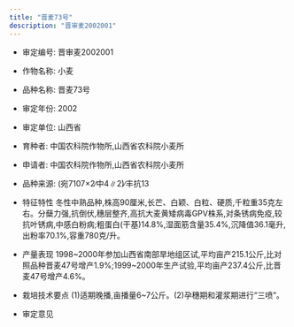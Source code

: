 ```yaml
---
title: "晋麦73号"
description: "晋审麦2002001"
---
```

* 审定编号:  晋审麦2002001

*  作物名称:  小麦

*  品种名称:  晋麦73号

*  审定年份:  2002

*  审定单位:  山西省

* 育种者:  中国农科院作物所,山西省农科院小麦所

*  申请者:  中国农科院作物所,山西省农科院小麦所

*  品种来源:  (宛7107×2∕中4∥2)∕丰抗13

*  特征特性
冬性中熟品种,株高90厘米,长芒、白颖、白粒、硬质,千粒重35克左右。分蘖力强,抗倒伏,穗层整齐,高抗大麦黄矮病毒GPV株系,对条锈病免疫,较抗叶锈病,中感白粉病;粗蛋白(干基)14.8%,湿面筋含量35.4%,沉降值36.1毫升,出粉率70.1%,容重780克/升。

*  产量表现
1998~2000年参加山西省南部旱地组区试,平均亩产215.1公斤,比对照品种晋麦47号增产1.9%;1999~2000年生产试验,平均亩产237.4公斤,比晋麦47号增产4.6%。

*  栽培技术要点
(1)适期晚播,亩播量6~7公斤。(2)孕穗期和灌浆期进行“三喷”。

*  审定意见

